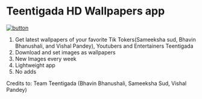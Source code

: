 # Teentigada HD Wallpapers app

[![button](https://static.thenounproject.com/png/899574-200.png)](https://play.google.com/store/apps/details?id=tasproductionsapp.com.teentigada)

1. Get latest wallpapers of your favorite Tik Tokers(Sameeksha sud, Bhavin Bhanushali, and Vishal Pandey), Youtubers and Entertainers Teentigada
2. Download and set images as wallpapers
3. New Images every week
4. Lightweight app
5. No adds

Credits to: Team Teentigada (Bhavin Bhanushali, Sameeksha Sud, Vishal Pandey)
